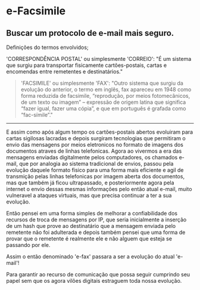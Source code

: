 # e-Facsimile
Buscar um protocolo de e-mail mais seguro.
-----------------------------------------------------------------------
Definições do termos envolvidos;

'CORRESPONDÊNCIA POSTAL' ou simplesmente 'CORREIO':
"É um sistema que surgiu para transportar fisicamente cartões-postais, 
cartas e encomendas entre remetentes e destinatários."

>'FACSIMILE' ou simplesmente 'FAX':
"Outro sistema que surgiu da evolução do anterior, o termo em inglês,
fax apareceu em 1948 como forma reduzida de facsimile, “reprodução,
por meios fotomecânicos, de um texto ou imagem” – expressão de origem
latina que significa “fazer igual, fazer uma cópia”, e que em português
é grafada como “fac-símile”."
-----------------------------------------------------------------------

E assim como após algum tempo os cartões-postais abertos evoluiram para 
cartas sigilosas lacradas e depois surgiram tecnologias que permitiram 
o envio das mensagens por meios eletronicos no formato de imagens dos 
documentos atraves de linhas telefonicas. 
Agora ao vivermos a era das mensagens enviadas digitalmente pelos 
computadores, os chamados e-mail, que por analogia ao sistema tradicional 
de envios, passou pela evolução daquele formato fisico para uma forma 
mais eficiente e agil de transmição pelas linhas telefonicas por imagem 
aberta dos documentos, mas que também já ficou ultrapassado, e posteriormente 
agora pela internet o envio dessas mesmas informações pelo então atual 
e-mail, muito vulneravel a ataques virtuais, mas que precisa continuar a 
ter a sua evolução.

Então pensei em uma forma simples de melhorar a confiabilidade dos recursos 
de troca de mensagens por IP, que seria inicialmente a inserção de um hash 
que prove ao destinatário que a mensagem enviada pelo remetente não foi 
adulterada e depois também pensei que uma forma de provar que o remetente 
é realmente ele e não alguem que esteja se passando por ele.

Assim o então denominado 'e-fax' passara a ser a evolução do atual 'e-mail'!

Para garantir ao recurso de comunicação que possa seguir cumprindo seu papel 
sem que os agora vilões digitais estraguem toda nossa evolução.

